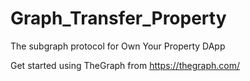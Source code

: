 # Graph_Transfer_Property
The subgraph protocol for Own Your Property DApp

Get started using TheGraph from https://thegraph.com/
